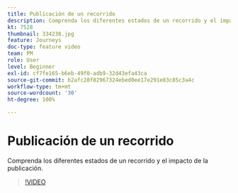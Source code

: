 ```yaml
---
title: Publicación de un recorrido
description: Comprenda los diferentes estados de un recorrido y el impacto de la publicación.
kt: 7528
thumbnail: 334238.jpg
feature: Journeys
doc-type: feature video
team: PM
role: User
level: Beginner
exl-id: cf7fe165-b6eb-49f0-adb9-32d43efa43ca
source-git-commit: b2afc28f82967324ebed0ee17e291e83c85c3a4c
workflow-type: tm+mt
source-wordcount: '30'
ht-degree: 100%

---
```


# Publicación de un recorrido

Comprenda los diferentes estados de un recorrido y el impacto de la publicación.

>[!VIDEO](https://video.tv.adobe.com/v/334238?quality=12&learn=on)
